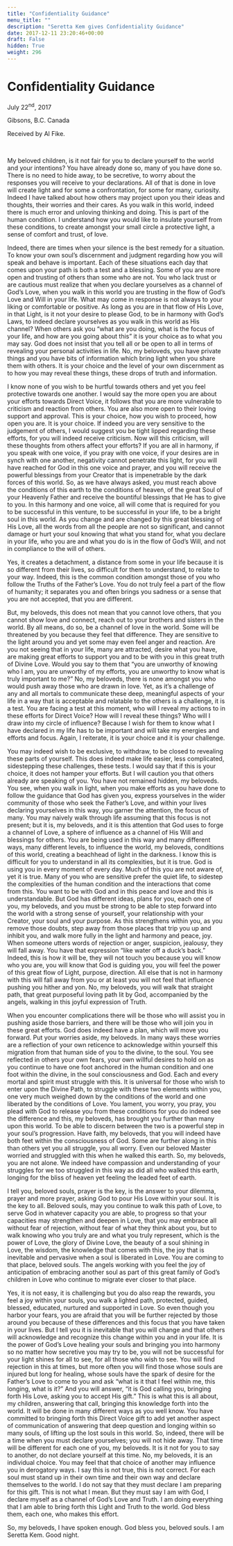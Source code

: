 ```yaml
---
title: "Confidentiality Guidance"
menu_title: ""
description: "Seretta Kem gives Confidentiality Guidance"
date: 2017-12-11 23:20:46+00:00
draft: False
hidden: True
weight: 296
---
```

# Confidentiality Guidance

July 22<sup>nd</sup>, 2017

Gibsons, B.C. Canada

Received by Al Fike.

 

My beloved children, is it not fair for you to declare yourself to the world and your intentions? You have already done so, many of you have done so. There is no need to hide away, to be secretive, to worry about the responses you will receive to your declarations.  All of that is done in love will create light and for some a confrontation, for some for many, curiosity. Indeed I have talked about how others may project upon you their ideas and thoughts, their worries and their cares. As you walk in this world, indeed there is much error and unloving thinking and doing. This is part of the human condition. I understand how you would like to insulate yourself from these conditions, to create amongst your small circle a protective light, a sense of comfort and trust, of love. 

Indeed, there are times when your silence is the best remedy for a situation. To know your own soul’s discernment and judgment regarding how you will speak and behave is important. Each of these situations each day that comes upon your path is both a test and a blessing. Some of you are more open and trusting of others than some who are not. You who lack trust or are cautious must realize that when you declare yourselves as a channel of God’s Love, when you walk in this world you are trusting in the flow of God’s Love and Will in your life.  What may come in response is not always to your liking or comfortable or positive.  As long as you are in that flow of His Love, in that Light, is it not your desire to please God, to be in harmony with God’s Laws, to indeed declare yourselves as you walk in this world as His channel? When others ask you “what are you doing, what is the focus of your life, and how are you going about this” it is your choice as to what you may say. God does not insist that you tell all or be open to all in terms of revealing your personal activities in life. No, my beloveds, you have private things and you have bits of information which bring light when you share them with others. It is your choice and the level of your own discernment as to how you may reveal these things, these drops of truth and information. 

I know none of you wish to be hurtful towards others and yet you feel protective towards one another. I would say the more open you are about your efforts towards Direct Voice, it follows that you are more vulnerable to criticism and reaction from others. You are also more open to their loving support and approval. This is your choice, how you wish to proceed, how open you are. It is your choice. If indeed you are very sensitive to the judgement of others, I would suggest you be tight lipped regarding these efforts, for you will indeed receive criticism. Now will this criticism, will these thoughts from others affect your efforts? If you are all in harmony, if you speak with one voice, if you pray with one voice, if your desires are in synch with one another, negativity cannot penetrate this light, for you will have reached for God in this one voice and prayer, and you will receive the powerful blessings from your Creator that is impenetrable by the dark forces of this world. So, as we have always asked, you must reach above the conditions of this earth to the conditions of heaven, of the great Soul of your Heavenly Father and receive the bountiful blessings that He has to give to you. In this harmony and one voice, all will come that is required for you to be successful in this venture, to be successful in your life, to be a bright soul in this world. As you change and are changed by this great blessing of His Love, all the words from all the people are not so significant, and cannot damage or hurt your soul knowing that what you stand for, what you declare in your life, who you are and what you do is in the flow of God’s Will, and not in compliance to the will of others. 

Yes, it creates a detachment, a distance from some in your life because it is so different from their lives, so difficult for them to understand, to relate to your way. Indeed, this is the common condition amongst those of you who follow the Truths of the Father’s Love. You do not truly feel a part of the flow of humanity; it separates you and often brings you sadness or a sense that you are not accepted, that you are different. 

But, my beloveds, this does not mean that you cannot love others, that you cannot show love and connect, reach out to your brothers and sisters in the world. By all means, do so, be a channel of love in the world. Some will be threatened by you because they feel that difference. They are sensitive to the light around you and yet some may even feel anger and reaction. Are you not seeing that in your life, many are attracted, desire what you have, are making great efforts to support you and to be with you in this great truth of Divine Love. Would you say to them that “you are unworthy of knowing who I am, you are unworthy of my efforts, you are unworthy to know what is truly important to me?” No, my beloveds, there is none amongst you who would push away those who are drawn in love. Yet, as it’s a challenge of any and all mortals to communicate these deep, meaningful aspects of your life in a way that is acceptable and relatable to the others is a challenge, it is a test. You are facing a test at this moment, who will I reveal my actions to in these efforts for Direct Voice? How will I reveal these things? Who will I draw into my circle of influence? Because I wish for them to know what I have declared in my life has to be important and will take my energies and efforts and focus. Again, I reiterate, it is your choice and it is your challenge. 

You may indeed wish to be exclusive, to withdraw, to be closed to revealing these parts of yourself. This does indeed make life easier, less complicated, sidestepping these challenges, these tests. I would say that if this is your choice, it does not hamper your efforts. But I will caution you that others already are speaking of you. You have not remained hidden, my beloveds. You see, when you walk in light, when you make efforts as you have done to follow the guidance that God has given you, express yourselves in the wider community of those who seek the Father’s Love, and within your lives declaring yourselves in this way, you garner the attention, the focus of many. You may naively walk through life assuming that this focus is not present; but it is, my beloveds, and it is this attention that God uses to forge a channel of Love, a sphere of influence as a channel of His Will and blessings for others. You are being used in this way and many different ways, many different levels, to influence the world, my beloveds, conditions of this world, creating a beachhead of light in the darkness. I know this is difficult for you to understand in all its complexities, but it is true. God is using you in every moment of every day. Much of this you are not aware of, yet it is true. Many of you who are sensitive prefer the quiet life, to sidestep the complexities of the human condition and the interactions that come from this. You want to be with God and in this peace and love and this is understandable. But God has different ideas, plans for you, each one of you, my beloveds, and you must be strong to be able to step forward into the world with a strong sense of yourself, your relationship with your Creator, your soul and your purpose. As this strengthens within you, as you remove those doubts, step away from those places that trip you up and inhibit you, and walk more fully in the light and harmony and peace, joy. When someone utters words of rejection or anger, suspicion, jealousy, they will fall away. You have that expression “like water off a duck’s back.” Indeed, this is how it will be, they will not touch you because you will know who you are, you will know that God is guiding you, you will feel the power of this great flow of Light, purpose, direction. All else that is not in harmony with this will fall away from you or at least you will not feel that influence pushing you hither and yon. No, my beloveds, you will walk that straight path, that great purposeful loving path lit by God, accompanied by the angels, walking in this joyful expression of Truth. 

When you encounter complications there will be those who will assist you in pushing aside those barriers, and there will be those who will join you in these great efforts. God does indeed have a plan, which will move you forward. Put your worries aside, my beloveds. In many ways these worries are a reflection of your own reticence to acknowledge within yourself this migration from that human side of you to the divine, to the soul. You see reflected in others your own fears, your own willful desires to hold on as you continue to have one foot anchored in the human condition and one foot within the divine, in the soul consciousness and God. Each and every mortal and spirit must struggle with this. It is universal for those who wish to enter upon the Divine Path, to struggle with these two elements within you, one very much weighed down by the conditions of the world and one liberated by the conditions of Love. You lament, you worry, you pray, you plead with God to release you from these conditions for you do indeed see the difference and this, my beloveds, has brought you further than many upon this world. To be able to discern between the two is a powerful step in your soul’s progression. Have faith, my beloveds, that you will indeed have both feet within the consciousness of God. Some are further along in this than others yet you all struggle, you all worry. Even our beloved Master worried and struggled with this when he walked this earth. So, my beloveds, you are not alone. We indeed have compassion and understanding of your struggles for we too struggled in this way as did all who walked this earth, longing for the bliss of heaven yet feeling the leaded feet of earth. 

I tell you, beloved souls, prayer is the key, is the answer to your dilemma, prayer and more prayer, asking God to pour His Love within your soul. It is the key to all. Beloved souls, may you continue to walk this path of Love, to serve God in whatever capacity you are able, to progress so that your capacities may strengthen and deepen in Love, that you may embrace all without fear of rejection, without fear of what they think about you, but to walk knowing who you truly are and what you truly represent, which is the power of Love, the glory of Divine Love, the beauty of a soul shining in Love, the wisdom, the knowledge that comes with this, the joy that is inevitable and pervasive when a soul is liberated in Love. You are coming to that place, beloved souls. The angels working with you feel the joy of anticipation of embracing another soul as part of this great family of God’s children in Love who continue to migrate ever closer to that place.
 
Yes, it is not easy, it is challenging but you do also reap the rewards, you feel a joy within your souls, you walk a lighted path, protected, guided, blessed, educated, nurtured and supported in Love. So even though you harbor your fears, you are afraid that you will be further rejected by those around you because of these differences and this focus that you have taken in your lives. But I tell you it is inevitable that you will change and that others will acknowledge and recognize this change within you and in your life. It is the power of God’s Love healing your souls and bringing you into harmony so no matter how secretive you may try to be, you will not be successful for your light shines for all to see, for all those who wish to see. You will find rejection in this at times, but more often you will find those whose souls are injured but long for healing, whose souls have the spark of desire for the Father’s Love to come to you and ask “what is it that I feel within me, this longing, what is it?” And you will answer, “it is God calling you, bringing forth His Love, asking you to accept His gift.” This is what this is all about, my children, answering that call, bringing this knowledge forth into the world. It will be done in many different ways as you well know. You have committed to bringing forth this Direct Voice gift to add yet another aspect of communication of answering that deep question and longing within so many souls, of lifting up the lost souls in this world. So, indeed, there will be a time when you must declare yourselves; you will not hide away. That time will be different for each one of you, my beloveds. It is it not for you to say to another, do not declare yourself at this time. No, my beloveds, it is an individual choice. You may feel that that choice of another may influence you in derogatory ways. I say this is not true, this is not correct. For each soul must stand up in their own time and their own way and declare themselves to the world. I do not say that they must declare I am preparing for this gift. This is not what I mean. But they must say I am with God, I declare myself as a channel of God’s Love and Truth. I am doing everything that I am able to bring forth this Light and Truth to the world. God bless them, each one, who makes this effort. 

So, my beloveds, I have spoken enough. God bless you, beloved souls. I am Seretta Kem. Good night.

